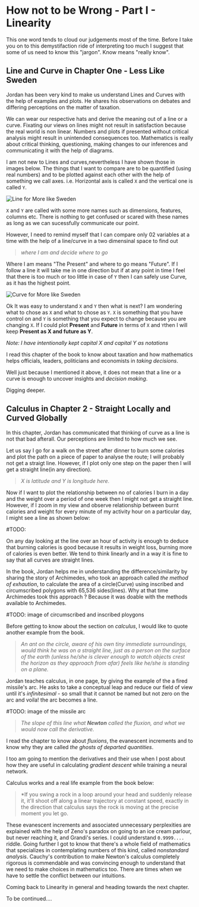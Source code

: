 How not to be Wrong - Part I - Linearity
=====
This one word tends to cloud our judgements most of the time. Before I take you
on to this demystifaction ride of interpreting too much I suggest that some of
us need to know this "jargon". Know means "really know".

Line and Curve in Chapter One - Less Like Sweden
------
Jordan has been very kind to make us understand Lines and Curves with the help of
examples and plots. He shares his observations on debates and differing
perceptions on the matter of taxation. 


We can wear our respective hats and derive the meaning out of a line or a
curve. Fixating our views on lines might not result in satisfaction because the
real world is non linear. Numbers and plots if presented without critical
analysis might result in unintended consequences too. Mathematics is
really about critical thinking, questioning, making changes to our inferences
and communicating it with the help of diagrams.

I am not new to Lines and curves,nevertheless I have shown those in images
below. The things that I want to compare are to be quantified (using real
numbers) and to be plotted against each other with the help of something we
call axes. i.e. Horizontal axis is called `X` and the vertical one is called `Y`.

![Line for More like
Sweden](https://drive.google.com/file/d/1-hlHDU4zVHc5KR_-HkvLw3ZmkwBjMhNA/view?usp=sharing)

`X` and `Y` are called with some more names such as dimensions, features,
columns etc. There is nothing to get confused or scared with these names as
long as we can sucessfully communicate our point.

However, I need to remind myself that I can compare only 02 variables at a time with
the help of a line/curve in a two dimensinal space to find out

> *where I am and decide where to go*

Where I am means "The Present" and where to go means "Future". If I follow
a line it will take me in one direction but if at any point in time I feel that
there is too much or too little in case of `Y` then I can safely use Curve,
as it has the highest point. 

![Curve for More like Sweden](../assets/images/hntbw/curve_more_like_sweden.png)

Ok It was easy to understand `X` and `Y` then what is next? I am wondering what
to chose as `X` and what to chose as `Y`. `X` is something that you have
control on and `Y` is something that you expect to change because you are
changing `X`. If I could plot **Present** and **Future** in terms of `X` and
`Y`then I will keep **Present as X and future as Y**.


*Note: I have intentionally kept capital X and capital Y as notations*

I read this chapter of the book to know about taxation and how mathematics
helps officials, leaders, politicians and economists in *taking decisions*.

Well just because I mentioned it above, it does not mean that a line or
a curve is enough to uncover insights and *decision making*.


Digging deeper.


Calculus in Chapter 2 - Straight Locally and Curved Globally
---------------
In this chapter, Jordan has communicated that thinking of curve as a line is
not that bad afterall. Our perceptions are limited to how much we see.

Let us say I go for a walk on the street after dinner to burn some calories
and plot the path on a piece of paper to analyse the route; I will
probably not get a straigt line. However, if I plot only one step on the
paper then I will get a straight line(in any direction). 

> *X is latitude and Y is longitude here.*

Now if I want to plot the relationship between no of calories I burn in a
day and the weight over a period of one week then I might not get a
straight line.  However, if I zoom in my view and observe relationship
between burnt calories and weight for every minute of my activity hour on a
particular day, I might see a line as shown below:

#TODO: 

On any day looking at the line over an hour of activity is enough to deduce
that burning calories is good because it results in weight loss, burning more
of calories is even better. We tend to think linearly and in a way it is fine
to say that all curves are straight lines.

In the book, Jordan helps me in understanding the difference/similarity by
sharing the story of Archimedes, who took an approach called *the method of
exhaution*, to calculate the area of a circle(Curve) using inscribed and
circumscribed polygons with 65,536 sides(lines). Why at that time Archimedes
took this approach ? Because it was doable with the methods available to
Archimedes.

#TODO: image of circumscribed and inscribed ploygons

Before getting to know about the section on *calculus*, I would like to quote
another example from the book.

> *An ant on the circle, aware of his own tiny immediate surroundings, would
think he was on a straight line, just as a person on the surface of the earth
(unless he/she is clever enough to watch objects crest the horizon as they
approach from afar) feels like he/she is standing on a plane.*

Jordan teaches calculus, in one page, by giving the example of the a fired
missile's arc.  He asks to take a conceptual leap and reduce our field of view
until it's *infinitesimal* - so small that it cannot be named but not zero on
the arc and voila! the arc becomes a line.

#TODO: image of the missile arc

> *The slope of this line what **Newton** called the fluxion, and what we would now
call the derivative.*

I read the chapter to know about *fluxions*, the evanescent increments and to
know why they are called *the ghosts of departed quantities*. 

I too am going to mention the derivatives and their use when I post about how
they are useful in calculating *gradient descent* while training a neural
network.

Calculus works and a real life example from the book below:

> *If you swing a rock in a loop around your head and suddenly release it,
it'll shoot off along a linear trajectory at constant speed, exactly in the
direction that calculus says the rock is moving at the precise moment you let
go.

These evanescent increments and associated unnecessary perplexities are
explained with the help of Zeno's paradox on going to an ice cream parlour, but
never reaching it, and Grandi's series. I could understand `0.9999....`
riddle. Going further I got to know that there's a whole field of mathematics
that specializes in contemplating numbers of this kind, called *nonstandard
analysis*. Cauchy's contribution to make Newton's calculus  completely rigorous
is commendable and was convincing enough to understand that we need to make
choices in mathematics too. There are times when we have to settle the conflict
between our intuitions.

Coming back to Linearity in general and heading towards the next chapter.

To be continued.... 



